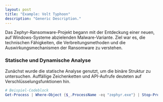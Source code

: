 ```yaml
---
layout: post
title: "Example: Volt Typhoon"
description: "Generic Description."
---
```


Das Zephyr-Ransomware-Projekt begann mit der Entdeckung einer neuen, auf Windows-Systeme abzielenden Malware-Variante. Ziel war es, die technischen Fähigkeiten, die Verbreitungsmethoden und die Auswirkungsmechanismen der Ransomware zu verstehen.

### Statische und Dynamische Analyse

Zunächst wurde die statische Analyse genutzt, um die binäre Struktur zu untersuchen. Auffällige Zeichenketten und API-Aufrufe deuteten auf Verschlüsselungsfunktionen hin.

```powershell
# Beispiel-Codeblock
Get-Process | Where-Object {$_.ProcessName -eq "zephyr.exe"} | Stop-Process